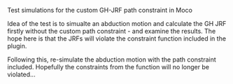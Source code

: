 Test simulations for the custom GH-JRF path constraint in Moco

Idea of the test is to simualte an abduction motion and calculate the GH JRF
firstly without the custom path constraint - and examine the results. The hope
here is that the JRFs will violate the constraint function included in the plugin.

Following this, re-simulate the abduction motion with the path constraint included.
Hopefully the constraints from the function will no longer be violated...